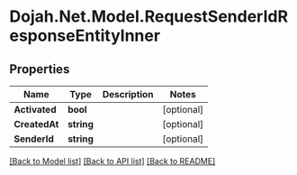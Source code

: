 # Dojah.Net.Model.RequestSenderIdResponseEntityInner

## Properties

Name | Type | Description | Notes
------------ | ------------- | ------------- | -------------
**Activated** | **bool** |  | [optional] 
**CreatedAt** | **string** |  | [optional] 
**SenderId** | **string** |  | [optional] 

[[Back to Model list]](../README.md#documentation-for-models) [[Back to API list]](../README.md#documentation-for-api-endpoints) [[Back to README]](../README.md)

